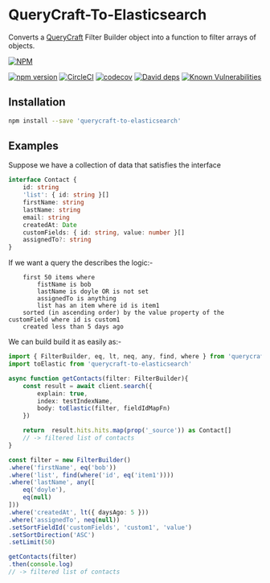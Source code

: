 # QueryCraft-To-Elasticsearch
Converts a [QueryCraft](https://github.com/BeameryHQ/QueryCraft) Filter Builder object into a function to filter arrays of objects.


[![NPM](https://nodei.co/npm/querycraft-to-elasticsearch.png)](https://npmjs.org/package/querycraft-to-elasticsearch)

[![npm version](https://badge.fury.io/js/querycraft-to-elasticsearch.svg)](https://badge.fury.io/js/querycraft-to-elasticsearch)
[![CircleCI](https://circleci.com/gh/BeameryHQ/QueryCraft-To-Elasticsearch.svg?style=shield)](https://circleci.com/gh/BeameryHQ/QueryCraft-To-Elasticsearch)
[![codecov](https://codecov.io/gh/BeameryHQ/QueryCraft-To-Elasticsearch/branch/master/graph/badge.svg)](https://codecov.io/gh/BeameryHQ/QueryCraft-To-Elasticsearch)
[![David deps](https://david-dm.org/BeameryHQ/QueryCraft-To-Elasticsearch.svg)](https://david-dm.org/BeameryHQ/QueryCraft-To-Elasticsearch)
[![Known Vulnerabilities](https://snyk.io/test/github/beameryhq/querycraft-to-elasticsearch/badge.svg)](https://snyk.io/test/github/beameryhq/querycraft-to-elasticsearch)

## Installation

```sh
npm install --save 'querycraft-to-elasticsearch'
```

## Examples

Suppose we have a collection of data that satisfies the interface

```ts
interface Contact {
    id: string
    'list': { id: string }[]
    firstName: string
    lastName: string
    email: string
    createdAt: Date
    customFields: { id: string, value: number }[]
    assignedTo?: string
}
```

If we want a query the describes the logic:-
```
    first 50 items where
        fistName is bob
        lastName is doyle OR is not set
        assignedTo is anything
        list has an item where id is item1
    sorted (in ascending order) by the value property of the customField where id is custom1
    created less than 5 days ago
```

We can build build it as easily as:-

```ts
import { FilterBuilder, eq, lt, neq, any, find, where } from 'querycraft'
import toElastic from 'querycraft-to-elasticsearch'

async function getContacts(filter: FilterBuilder){
    const result = await client.search({
        explain: true,
        index: testIndexName,
        body: toElastic(filter, fieldIdMapFn)
    })

    return  result.hits.hits.map(prop('_source')) as Contact[]
    // -> filtered list of contacts
}

const filter = new FilterBuilder()
.where('firstName', eq('bob'))
.where('list', find(where('id', eq('item1'))))
.where('lastName', any([
    eq('doyle'),
    eq(null)
]))
.where('createdAt', lt({ daysAgo: 5 }))
.where('assignedTo', neq(null))
.setSortFieldId('customFields', 'custom1', 'value')
.setSortDirection('ASC')
.setLimit(50)

getContacts(filter)
.then(console.log)
// -> filtered list of contacts

```
